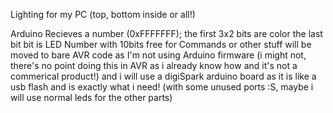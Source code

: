 Lighting for my PC (top, bottom inside or all!)

Arduino Recieves a number (0xFFFFFFF);
the first 3x2 bits are color
the last bit bit is LED Number with 10bits free for Commands or other stuff
will be moved to bare AVR code as I'm not using Arduino firmware (i might not, there's no point doing this in AVR as i already know how and it's not a commerical product!) and i will use a digiSpark arduino board as it is like a usb flash and is exactly what i need! (with some unused ports :S, maybe i will use normal leds for the other parts)
